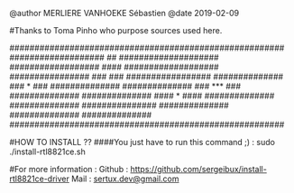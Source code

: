 @author MERLIERE VANHOEKE Sébastien
@date 2019-02-09

#Thanks to Toma Pinho who purpose sources used here.

#######################################################
###################       ##       ####################
##################       ####       ###################
################       ###  ###       #################
##############	      ###  *  ###	 ##############
############## 	     ###  ***  ###	 ##############
##############	    ####   *   ####	 ##############
##############      ###############      ##############
##############  		         ##############
#######################################################

#HOW TO INSTALL ??
####You just have to run this command ;) :
sudo ./install-rtl8821ce.sh

#For more information :
Github : https://github.com/sergeibux/install-rtl8821ce-driver
Mail : sertux.dev@gmail.com
